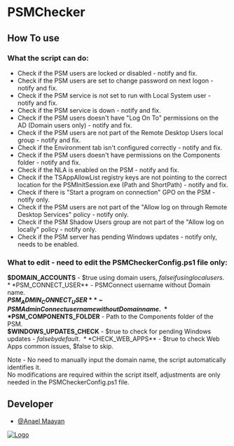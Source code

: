 
# PSMChecker


## How To use

### What the script can do:
 
- Check if the PSM users are locked or disabled - notify and fix.
- Check if the PSM users are set to change password on next logon - notify and fix.
- Check if the PSM service is not set to run with Local System user - notify and fix.
- Check if the PSM service is down - notify and fix.
- Check if the PSM users doesn't have "Log On To" permissions on the AD (Domain users only) - notify and fix.
- Check if the PSM users are not part of the Remote Desktop Users local group - notify and fix.
- Check if the Environment tab isn't configured correctly - notify and fix.
- Check if the PSM users doesn't have permissions on the Components folder - notify and fix.
- Check if the NLA is enabled on the PSM - notify and fix.
- Check if the TSAppAllowList registry keys are not pointing to the correct location for the PSMInitSession.exe (Path and ShortPath) - notify and fix.
- Check if there is "Start a program on connection" GPO on the PSM - notify only.
- Check if the PSM users are not part of the "Allow log on through Remote Desktop Services" policy - notify only.
- Check if the PSM Shadow Users group are not part of the "Allow log on locally" policy - notify only.
- Check if the PSM server has pending Windows updates - notify only, needs to be enabled.

### What to edit - need to edit the PSMCheckerConfig.ps1 file only:

**$DOMAIN_ACCOUNTS** - $true using domain users, $false if using local users. 
\
**$PSM_CONNECT_USER** - PSMConnect username without Domain name.
\
**$PSM_ADMIN_CONNECT_USER** - PSMAdminConnect username without Domain name.
\
**$PSM_COMPONENTS_FOLDER** - Path to the Components folder of the PSM.
\
**$WINDOWS_UPDATES_CHECK** - $true to check for pending Windows updates - $false by default.
\
**$CHECK_WEB_APPS** - $true to check Web Apps common issues, $false to skip.

Note - No need to manually input the domain name, the script automatically identifies it.
\
No modifications are required within the script itself, adjustments are only needed in the PSMCheckerConfig.ps1 file.
 

## Developer

- [@Anael Maayan](https://www.linkedin.com/in/anael-maayan/)


[![Logo](https://www.cyberark.com/wp-content/uploads/2022/12/cyberark-logo-v2.svg)](https://www.cyberark.com/)


